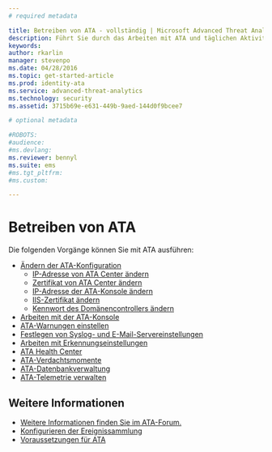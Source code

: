 ```yaml
---
# required metadata

title: Betreiben von ATA - vollständig | Microsoft Advanced Threat Analytics
description: Führt Sie durch das Arbeiten mit ATA und täglichen Aktivitäten.
keywords:
author: rkarlin
manager: stevenpo
ms.date: 04/28/2016
ms.topic: get-started-article
ms.prod: identity-ata
ms.service: advanced-threat-analytics
ms.technology: security
ms.assetid: 3715b69e-e631-449b-9aed-144d0f9bcee7

# optional metadata

#ROBOTS:
#audience:
#ms.devlang:
ms.reviewer: bennyl
ms.suite: ems
#ms.tgt_pltfrm:
#ms.custom:

---
```


# Betreiben von ATA

Die folgenden Vorgänge können Sie mit ATA ausführen:

- [Ändern der ATA-Konfiguration](modifying-ata-configuration.md)
  - [IP-Adresse von ATA Center ändern](modifying-ata-config-centerip.md)
  - [Zertifikat von ATA Center ändern](modifying-ata-config-centercert.md)
  - [IP-Adresse der ATA-Konsole ändern](modifying-ata-config-consoleip.md)
  - [IIS-Zertifikat ändern](modifying-ata-config-iiscert.md)
  - [Kennwort des Domänencontrollers ändern](modifying-ata-config-dcpassword.md)
- [Arbeiten mit der ATA-Konsole](working-with-ata-console.md)
- [ATA-Warnungen einstellen](setting-ata-alerts.md)
- [Festlegen von Syslog- und E-Mail-Servereinstellungen](setting-syslog-email-server-settings.md)
- [Arbeiten mit Erkennungseinstellungen](working-with-detection-settings.md)
- [ATA Health Center](ata-health-center.md)
- [ATA-Verdachtsmomente](working-with-suspicious-activities.md)
- [ATA-Datenbankverwaltung](ata-database-management.md)
- [ATA-Telemetrie verwalten](manage-telemetry-settings.md)


## Weitere Informationen

- [Weitere Informationen finden Sie im ATA-Forum.](https://social.technet.microsoft.com/Forums/security/en-US/home?forum=mata)
- [Konfigurieren der Ereignissammlung](configure-event-collection.md)
- [Voraussetzungen für ATA](/advanced-threat-analytics/plan-design/ata-prerequisites)



<!--HONumber=May16_HO1-->


